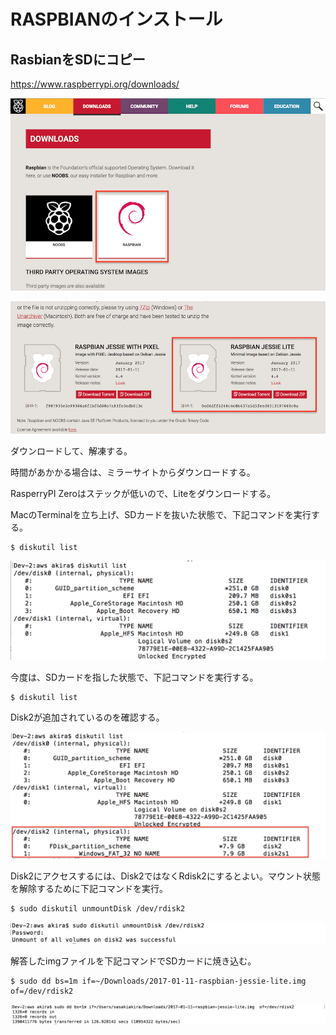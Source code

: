 # RASPBIANのインストール

## RasbianをSDにコピー

https://www.raspberrypi.org/downloads/

![](/img/dev/pi/pi002.png)

![](/img/dev/pi/lite001.png)

ダウンロードして、解凍する。

時間があかかる場合は、ミラーサイトからダウンロードする。

RasperryPI Zeroはステックが低いので、Liteをダウンロードする。

MacのTerminalを立ち上げ、SDカードを抜いた状態で、下記コマンドを実行する。

```shell
$ diskutil list
```

![](/img/dev/pi/pi_sd01.png)

今度は、SDカードを指した状態で、下記コマンドを実行する。


```shell
$ diskutil list
```

Disk2が追加されているのを確認する。

![](/img/dev/pi/pi_sd02.png)

Disk2にアクセスするには、Disk2ではなくRdisk2にするとよい。マウント状態を解除するために下記コマンドを実行。

```shell
$ sudo diskutil unmountDisk /dev/rdisk2
```

![](/img/dev/pi/pi_sd03.png)

解答したimgファイルを下記コマンドでSDカードに焼き込む。

```shell
$ sudo dd bs=1m if=~/Downloads/2017-01-11-raspbian-jessie-lite.img  of=/dev/rdisk2
```

![](/img/dev/pi/pi_sd04.png)


